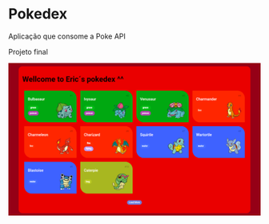 # Pokedex

Aplicação que consome a Poke API

Projeto final

<p align="center">
    <img width="800" src=".\assets\img\Conclusion.png">
</p>
